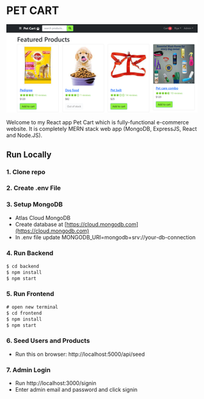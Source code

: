 # PET CART

![amazona](/frontend/public/images/pet.png)

Welcome to my React app Pet Cart which is fully-functional e-commerce website. It is completely MERN stack web app (MongoDB, ExpressJS, React and Node.JS).


## Run Locally

### 1. Clone repo
### 2. Create .env File
### 3. Setup MongoDB
-  Atlas Cloud MongoDB
  - Create database at [https://cloud.mongodb.com](https://cloud.mongodb.com)
  - In .env file update MONGODB_URI=mongodb+srv://your-db-connection

### 4. Run Backend

```
$ cd backend
$ npm install
$ npm start
```

### 5. Run Frontend

```
# open new terminal
$ cd frontend
$ npm install
$ npm start
```

### 6. Seed Users and Products

- Run this on browser: http://localhost:5000/api/seed

### 7. Admin Login

- Run http://localhost:3000/signin
- Enter admin email and password and click signin
